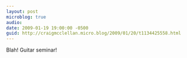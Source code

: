 ```yaml
---
layout: post
microblog: true
audio: 
date: 2009-01-19 19:00:00 -0500
guid: http://craigmcclellan.micro.blog/2009/01/20/t1134425558.html
---
```

Blah! Guitar seminar!
